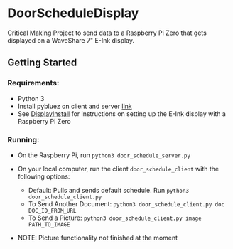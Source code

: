 # DoorScheduleDisplay

Critical Making Project to send data to a Raspberry Pi Zero that gets displayed on a WaveShare 7" E-Ink display. 

## Getting Started
### Requirements: 

- Python 3 
- Install pybluez on client and server [link](https://github.com/pybluez/pybluez/blob/master/docs/install.rst)
- See [DisplayInstall](DisplayInstall.md) for instructions on setting up the E-Ink display with a Raspberry Pi Zero

### Running: 
* On the Raspberry Pi, run `python3 door_schedule_server.py`
* On your local computer, run the client `door_schedule_client` with the following options:
    - Default: Pulls and sends default schedule. Run `python3 door_schedule_client.py`
    - To Send Another Document: `python3 door_schedule_client.py doc DOC_ID_FROM_URL`
    - To Send a Picture: `python3 door_schedule_client.py image PATH_TO_IMAGE`

* NOTE: Picture functionality not finished at the moment